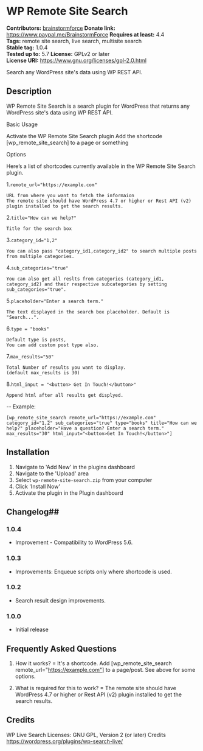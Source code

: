 # WP Remote Site Search #
**Contributors:** [brainstormforce](https://profiles.wordpress.org/brainstormforce) 
**Donate link:** https://www.paypal.me/BrainstormForce
**Requires at least:** 4.4  
**Tags:** remote site search, live search, multisite search  
**Stable tag:** 1.0.4  
**Tested up to:** 5.7
**License:** GPLv2 or later  
**License URI:** https://www.gnu.org/licenses/gpl-2.0.html  


Search any WordPress site's data using WP REST API.

## Description ##

WP Remote Site Search is a search plugin for WordPress that returns any WordPress site's data using WP REST API.

Basic Usage

Activate the WP Remote Site Search plugin
Add the shortcode [wp_remote_site_search] to a page or something

Options

Here’s a list of shortcodes currently available in the WP Remote Site Search plugin.

1.`remote_url="https://example.com"`

	URL from where you want to fetch the informaion
	The remote site should have WordPress 4.7 or higher or Rest API (v2) plugin installed to get the search results.

2.`title="How can we help?"`

	Title for the search box

3.`category_id="1,2"`

	You can also pass "category_id1,category_id2" to search multiple posts from multiple categories.

4.`sub_categories="true"`

	You can also get all reslts from categories (category_id1, category_id2) and their respective subcategories by setting sub_categories="true".

5.`placeholder="Enter a search term."`

	The text displayed in the search box placeholder. Default is "Search...".

6.`type = "books"`

	Default type is posts,
	You can add custom post type also.

7.`max_results="50"`

	Total Number of results you want to display.
	(default max_results is 30)

8.`html_input = "<button> Get In Touch!</button>"`

	Append html after all results get displyed.
--
Example:

`[wp_remote_site_search remote_url="https://example.com" category_id="1,2" sub_categories="true" type="books" title="How can we help?" placeholder="Have a question? Enter a search term." max_results="30" html_input="<button>Get In Touch!</button>"]`


## Installation ##
1. Navigate to 'Add New' in the plugins dashboard
2. Navigate to the 'Upload' area
3. Select `wp-remote-site-search.zip` from your computer
4. Click 'Install Now'
5. Activate the plugin in the Plugin dashboard


## Changelog##

### 1.0.4 ###
- Improvement - Compatibility to WordPress 5.6.

### 1.0.3 ###
- Improvements: Enqueue scripts only where shortcode is used.

### 1.0.2 ###
- Search result design improvements.

### 1.0.0 ###
- Initial release

## Frequently Asked Questions ##
1. How it works? =
It's a shortcode. Add [wp_remote_site_search remote_url="https://example.com"] to a page/post. See above for some options.

2. What is required for this to work? =
The remote site should have WordPress 4.7 or higher or Rest API (v2) plugin installed to get the search results.


## Credits ##

WP Live Search
Licenses: GNU GPL, Version 2 (or later)
Credits https://wordpress.org/plugins/wp-search-live/
